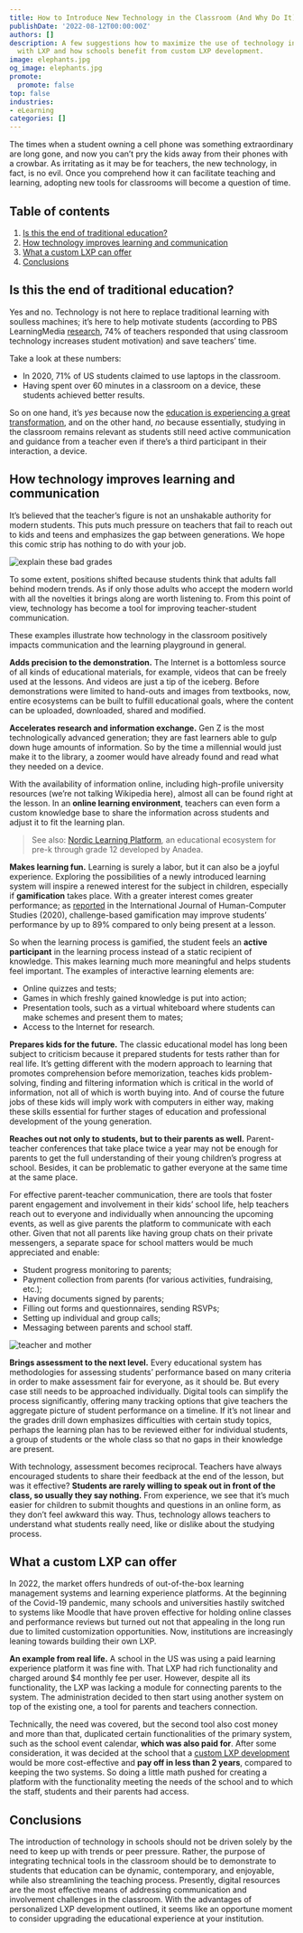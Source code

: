 ```yaml
---
title: How to Introduce New Technology in the Classroom (And Why Do It)
publishDate: '2022-08-12T00:00:00Z'
authors: []
description: A few suggestions how to maximize the use of technology in education
  with LXP and how schools benefit from custom LXP development.
image: elephants.jpg
og_image: elephants.jpg
promote:
  promote: false
top: false
industries:
- eLearning
categories: []
---
```

The times when a student owning a cell phone was something extraordinary are long gone, and now you can’t pry the kids away from their phones with a crowbar. As irritating as it may be for teachers, the new technology, in fact, is no evil. Once you comprehend how it can facilitate teaching and learning, adopting new tools for classrooms will become a question of time.

## Table of contents
<ol>
  <li><a href="#traditional-education">Is this the end of traditional education?</a></li>
  <li><a href="#improves-learning">How technology improves learning and communication</a></li>
  <li><a href="#custom-lxp">What a custom LXP can offer</a></li>
  <li><a href="#fin">Conclusions</a></li>
</ol>

<a name="traditional-education"></a>
## Is this the end of traditional education?
Yes and no. Technology is not here to replace traditional learning with soulless machines; it’s here to help motivate students (according to PBS LearningMedia <a href="https://www.pbs.org/about/about-pbs/blogs/news/pbs-survey-finds-teachers-are-embracing-digital-resources-to-propel-student-learning/" target="_blank" rel="nofollow">research</a>, 74% of teachers responded that using classroom technology increases student motivation) and save teachers’ time.

Take a look at these numbers:

* In 2020, 71% of US students claimed to use laptops in the classroom.
* Having spent over 60 minutes in a classroom on a device, these students achieved better results.

So on one hand, it’s _yes_ because now the <a href="https://anadea.info/client-interviews/nordic-learning-platform" target="_blank">education is experiencing a great transformation</a>, and on the other hand, _no_ because essentially, studying in the classroom remains relevant as students still need active communication and guidance from a teacher even if there’s a third participant in their interaction, a device.

<a name="improves-learning"></a>
## How technology improves learning and communication
It’s believed that the teacher’s figure is not an unshakable authority for modern students. This puts much pressure on teachers that fail to reach out to kids and teens and emphasizes the gap between generations. We hope this comic strip has nothing to do with your job.

<picture>
 <source srcset="explain_these_bad_grades.jpg">
 <img src="explain_these_bad_grades.jpg" alt="explain these bad grades" loading="lazy">
</picture>

To some extent, positions shifted because students think that adults fall behind modern trends. As if only those adults who accept the modern world with all the novelties it brings along are worth listening to. From this point of view, technology has become a tool for improving teacher-student communication.

These examples illustrate how technology in the classroom positively impacts communication and the learning playground in general.

__Adds precision to the demonstration.__ The Internet is a bottomless source of all kinds of educational materials, for example, videos that can be freely used at the lessons. And videos are just a tip of the iceberg. Before demonstrations were limited to hand-outs and images from textbooks, now, entire ecosystems can be built to fulfill educational goals, where the content can be uploaded, downloaded, shared and modified.

__Accelerates research and information exchange.__ Gen Z is the most technologically advanced generation; they are fast learners able to gulp down huge amounts of information. So by the time a millennial would just make it to the library, a zoomer would have already found and read what they needed on a device.

With the availability of information online, including high-profile university resources (we’re not talking Wikipedia here), almost all can be found right at the lesson. In an __online learning environment__, teachers can even form a custom knowledge base to share the information across students and adjust it to fit the learning plan.

> See also: <a href="https://anadea.info/projects/nordic-learning-platform" target="_blank">Nordic Learning Platform</a>, an educational ecosystem for pre-k through grade 12 developed by Anadea.

__Makes learning fun.__ Learning is surely a labor, but it can also be a joyful experience. Exploring the possibilities of a newly introduced learning system will inspire a renewed interest for the subject in children, especially if __gamification__ takes place. With a greater interest comes greater performance; as <a href="https://www.sciencedirect.com/science/article/pii/S1071581920300987" target="_blank" rel="nofollow">reported</a> in the International Journal of Human-Computer Studies (2020), challenge-based gamification may improve students’ performance by up to 89% compared to only being present at a lesson.

So when the learning process is gamified, the student feels an __active participant__ in the learning process instead of a static recipient of knowledge. This makes learning much more meaningful and helps students feel important. The examples of interactive learning elements are:

* Online quizzes and tests;
* Games in which freshly gained knowledge is put into action;
* Presentation tools, such as a virtual whiteboard where students can make schemes and present them to mates;
* Access to the Internet for research.

__Prepares kids for the future.__ The classic educational model has long been subject to criticism because it prepared students for tests rather than for real life. It’s getting different with the modern approach to learning that promotes comprehension before memorization, teaches kids problem-solving, finding and filtering information which is critical in the world of information, not all of which is worth buying into. And of course the future jobs of these kids will imply work with computers in either way, making these skills essential for further stages of education and professional development of the young generation.

__Reaches out not only to students, but to their parents as well.__ Parent-teacher conferences that take place twice a year may not be enough for parents to get the full understanding of their young children’s progress at school. Besides, it can be problematic to gather everyone at the same time at the same place.

For effective parent-teacher communication, there are tools that foster parent engagement and involvement in their kids’ school life, help teachers reach out to everyone and individually when announcing the upcoming events, as well as give parents the platform to communicate with each other. Given that not all parents like having group chats on their private messengers, a separate space for school matters would be much appreciated and enable:

* Student progress monitoring to parents;
* Payment collection from parents (for various activities, fundraising, etc.);
* Having documents signed by parents;
* Filling out forms and questionnaires, sending RSVPs;
* Setting up individual and group calls;
* Messaging between parents and school staff.

<picture>
 <source srcset="teacher_and_mother.jpg">
 <img src="teacher_and_mother.jpg" alt="teacher and mother" loading="lazy">
</picture>

__Brings assessment to the next level.__ Every educational system has methodologies for assessing students’ performance based on many criteria in order to make assessment fair for everyone, as it should be. But every case still needs to be approached individually. Digital tools can simplify the process significantly, offering many tracking options that give teachers the aggregate picture of student performance on a timeline. If it’s not linear and the grades drill down emphasizes difficulties with certain study topics, perhaps the learning plan has to be reviewed either for individual students, a group of students or the whole class so that no gaps in their knowledge are present.

With technology, assessment becomes reciprocal. Teachers have always encouraged students to share their feedback at the end of the lesson, but was it effective? __Students are rarely willing to speak out in front of the class, so usually they say nothing.__ From experience, we see that it’s much easier for children to submit thoughts and questions in an online form, as they don’t feel awkward this way. Thus, technology allows teachers to understand what students really need, like or dislike about the studying process.

<a name="custom-lxp"></a>
## What a custom LXP can offer
In 2022, the market offers hundreds of out-of-the-box learning management systems and learning experience platforms. At the beginning of the Covid-19 pandemic, many schools and universities hastily switched to systems like Moodle that have proven effective for holding online classes and performance reviews but turned out not that appealing in the long run due to limited customization opportunities. Now, institutions are increasingly leaning towards building their own LXP.

__An example from real life.__ A school in the US was using a paid learning experience platform it was fine with. That LXP had rich functionality and charged around $4 monthly fee per user. However, despite all its functionality, the LXP was lacking a module for connecting parents to the system. The administration decided to then start using another system on top of the existing one, a tool for parents and teachers connection.

Technically, the need was covered, but the second tool also cost money and more than that, duplicated certain functionalities of the primary system, such as the school event calendar, __which was also paid for__. After some consideration, it was decided at the school that a <a href="https://anadea.info/solutions/e-learning-software-development/lxp" target="_blank">custom LXP development</a> would be more cost-effective and __pay off in less than 2 years__, compared to keeping the two systems. So doing a little math pushed for creating a platform with the functionality meeting the needs of the school and to which the staff, students and their parents had access.

<a name="fin"></a>
## Conclusions
The introduction of technology in schools should not be driven solely by the need to keep up with trends or peer pressure. Rather, the purpose of integrating technical tools in the classroom should be to demonstrate to students that education can be dynamic, contemporary, and enjoyable, while also streamlining the teaching process. Presently, digital resources are the most effective means of addressing communication and involvement challenges in the classroom. With the advantages of personalized LXP development outlined, it seems like an opportune moment to consider upgrading the educational experience at your institution.
